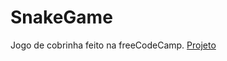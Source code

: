 # SnakeGame
Jogo de cobrinha feito na freeCodeCamp.
<a href="https://snake-game-anainvernizzidev.netlify.app/">Projeto</a>
